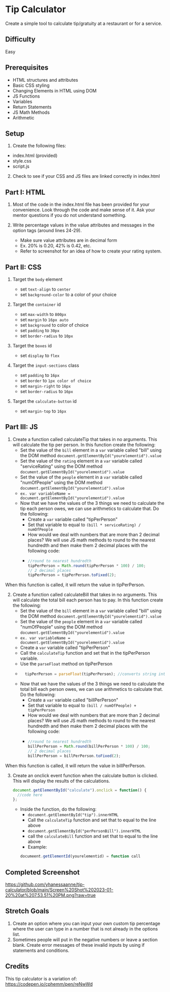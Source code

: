 # Tip Calculator

Create a simple tool to calculate tip/gratuity at a restaurant or for a service.

## Difficulty
Easy

## Prerequisites
- HTML structures and attributes
- Basic CSS styling
- Changing Elements in HTML using DOM
- JS Functions
- Variables
- Return Statements
- JS Math Methods
- Arithmetic

## Setup
1. Create the following files:
  - index.html (provided)
  - style.css
  - script.js

2. Check to see if your CSS and JS files are linked correctly in index.html

## Part I: HTML
1. Most of the code in the index.html file has been provided for your convenience. Look through the code and make sense of it. Ask your mentor questions if you do not understand something.

2. Write percentage values in the value attributes and messages in the option tags (around lines 24-29).
     - Make sure value attributes are in decimal form
     - Ex. 20% is 0.20, 42% is 0.42, etc.
     - Refer to screenshot for an idea of how to create your rating system.
                    
## Part II: CSS
1. Target the ```body``` element
     - set ```text-align``` to ```center```
     - set ```background-color``` to a color of your choice
    
2. Target the ```container``` id
     - set ```max-width``` to ```800px```
     - set ```margin``` to ```16px auto```
     - set ```background``` to color of choice
     - set ```padding``` to ```30px```
     - set ```border-radius``` to ```10px```
     
3. Target the ```boxes``` id
     - set ```display``` to ```flex```
     
4. Target the ```input-sections``` class 
     - set ```padding``` to ```16px```
     - set ```border``` to ```1px color of choice```
     - set ```margin-right``` to ```16px```
     - set ```border-radius``` to ```16px```
     
5. Target the ```calculate-button``` id
     - set ```margin-top``` to ```16px```

## Part III: JS
1. Create a function called calculateTip that takes in no arguments. This will calculate the tip per person. In this function create the following:
     - Set the value of the ```bill``` element in a ```var``` variable called "bill" using the DOM method ```document.getElementById("yourelementid").value```
     - Set the value of the ```rating``` element in a ```var``` variable called "serviceRating" using the DOM method ```document.getElementById("yourelementid").value``` 
     - Set the value of the ```people``` element in a ```var``` variable called "numOfPeople" using the DOM method ```document.getElementById("yourelementid").value```
     - ```ex. var variableName = document.getElementById("yourelementid").value```
     - Now that we have the values of the 3 things we need to calculate the tip each person owes, we can use arithmetics to calculate that. Do the following:
       -  Create a ```var``` variable called "tipPerPerson"
       -  Set that variable to equal to ```(bill * serviceRating) / numOfPeople```
       -  How would we deal with numbers that are more than 2 decimal places? We will use JS math methods to round to the nearest hundredth and then make them 2 decimal places with the following code:
       - ```javascript
         //round to nearest hundredth
         tipPerPerson = Math.round(tipPerPerson * 100) / 100;
         // 2 decimal places
         tipPerPerson = tipPerPerson.toFixed(2);
         ```
When this function is called, it will return the value in tipPerPerson.

2. Create a function called calculateBill that takes in no arguments. This will calculate the total bill each person has to pay. In this function create the following:
     - Set the value of the ```bill``` element in a ```var``` variable called "bill" using the DOM method ```document.getElementById("yourelementid").value```
     - Set the value of the ```people``` element in a ```var``` variable called "numOfPeople" using the DOM method ```document.getElementById("yourelementid").value```
     - ```ex. var variableName = document.getElementById("yourelementid").value```
     - Create a ```var``` variable called "tipPerPerson"
     - Call the ```calculateTip``` function and set that in the tipPerPerson variable.
     - Use the ```parseFloat``` method on tipPerPerson
     -  ```javascript
          tipPerPerson = parseFloat(tipPerPerson); //converts string into float :)
        ```
     - Now that we have the values of the 3 things we need to calculate the total bill each person owes, we can use arithmetics to calculate that. Do the following:
       -  Create a ```var``` variable called "billPerPerson"
       -  Set that variable to equal to ```(bill / numOfPeople) + tipPerPerson```
       -  How would we deal with numbers that are more than 2 decimal places? We will use JS math methods to round to the nearest hundredth and then make them 2 decimal places with the following code:
       - ```javascript
         //round to nearest hundredth
         billPerPerson = Math.round(billPerPerson * 100) / 100;
         // 2 decimal places
         billPerPerson = billPerPerson.toFixed(2);
         ```
When this function is called, it will return the value in billPerPerson.

3. Create an onclick event function when the calculate button is clicked. This will display the results of the calculations.
     ``` javascript
     document.getElementById("calculate").onclick = function() {
       //code here
     };
     ```
     - Inside the function, do the following:
       - ```document.getElementById("tip").innerHTML```
       - Call the ```calculateTip``` function and set that to equal to the line above
       - ```document.getElementById("perPersonBill").innerHTML```
       - call the ```calculateBill``` function and set that to equal to the line above
       - Example:
       ```javascript
       documeent.getElementId(yourelementid) = function call
       ```
     
## Completed Screenshot
https://github.com/yhanessaanne/tip-calculator/blob/main/Screen%20Shot%202023-01-20%20at%207.53.51%20PM.png?raw=true
     
## Stretch Goals
1. Create an option where you can input your own custom tip percentage where the user can type in a number that is not already in the options list.
2. Sometimes people will put in the negative numbers or leave a section blank. Create error messages of these invalid inputs by using if statements and conditions.

## Credits
This tip calculator is a variation of: https://codepen.io/cphemm/pen/reNwWd
